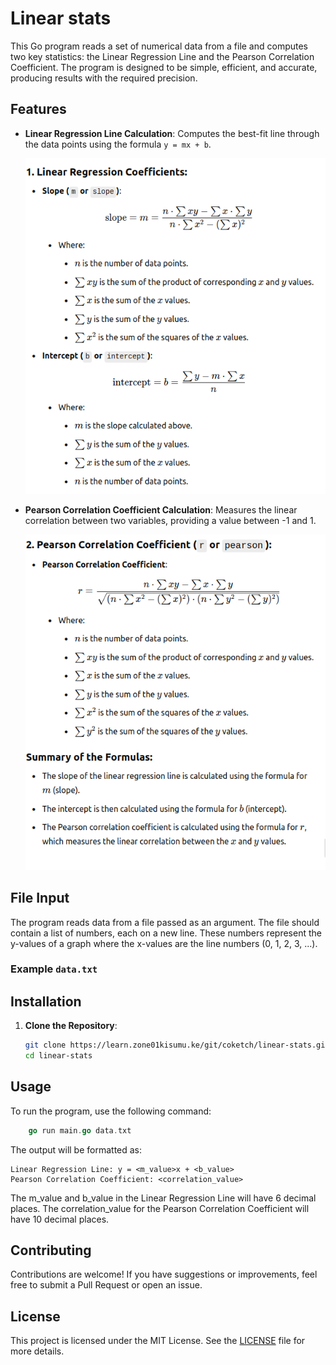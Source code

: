 # Linear stats

This Go program reads a set of numerical data from a file and computes two key statistics: the Linear Regression Line and the Pearson Correlation Coefficient. The program is designed to be simple, efficient, and accurate, producing results with the required precision.

## Features

- **Linear Regression Line Calculation**: Computes the best-fit line through the data points using the formula `y = mx + b`.

   ![alt text](<Screenshot from 2024-09-04 11-16-51.png>)
- **Pearson Correlation Coefficient Calculation**: Measures the linear correlation between two variables, providing a value between -1 and 1.

   ![alt text](<Screenshot from 2024-09-04 11-17-01.png>)

## File Input

The program reads data from a file passed as an argument. The file should contain a list of numbers, each on a new line. These numbers represent the y-values of a graph where the x-values are the line numbers (0, 1, 2, 3, ...).

### Example `data.txt`


## Installation

1. **Clone the Repository**:

   ```bash
   git clone https://learn.zone01kisumu.ke/git/coketch/linear-stats.git
   cd linear-stats

## Usage
To run the program, use the following command:
```go
    go run main.go data.txt
```
The output will be formatted as:

    Linear Regression Line: y = <m_value>x + <b_value>
    Pearson Correlation Coefficient: <correlation_value>
    
The m_value and b_value in the Linear Regression Line will have 6 decimal places.
The correlation_value for the Pearson Correlation Coefficient will have 10 decimal places.

## Contributing
Contributions are welcome! If you have suggestions or improvements, feel free to submit a Pull Request or open an issue.

## License
This project is licensed under the MIT License. See the [LICENSE](LICENSE) file for more details.
